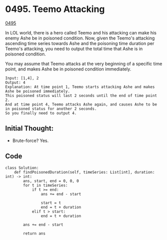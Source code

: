 # 0495. Teemo Attacking
[0495](https://leetcode-cn.com/problems/teemo-attacking/)

In LOL world, there is a hero called Teemo and his attacking can make his enemy Ashe be in poisoned condition. Now, given the Teemo's attacking ascending time series towards Ashe and the poisoning time duration per Teemo's attacking, you need to output the total time that Ashe is in poisoned condition.

You may assume that Teemo attacks at the very beginning of a specific time point, and makes Ashe be in poisoned condition immediately.

```
Input: [1,4], 2
Output: 4
Explanation: At time point 1, Teemo starts attacking Ashe and makes Ashe be poisoned immediately. 
This poisoned status will last 2 seconds until the end of time point 2. 
And at time point 4, Teemo attacks Ashe again, and causes Ashe to be in poisoned status for another 2 seconds. 
So you finally need to output 4.
```

## Initial Thought: 
- Brute-force? Yes. 

## Code
```
class Solution:
    def findPoisonedDuration(self, timeSeries: List[int], duration: int) -> int:        
        ans, start, end = 0, 0, 0
        for t in timeSeries:
            if t >= end:
                ans += end - start

                start = t
                end = t + duration
            elif t > start:
                end = t + duration

        ans += end - start
            
        return ans
```





